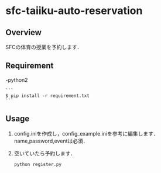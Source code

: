 # sfc-taiiku-auto-reservation

## Overview

SFCの体育の授業を予約します．

## Requirement
-python2

    ```
    $ pip install -r requirement.txt
    ```

## Usage

1. config.iniを作成し，config_example.iniを参考に編集します．name,password,eventは必須．

2. 空いていたら予約します．

    ```python
    python register.py

    ```

